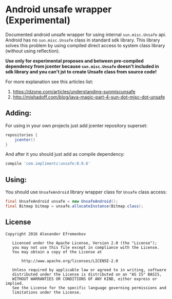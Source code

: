 Android unsafe wrapper (Experimental)
=====================================

Documented android unsafe wrapper for using internal `sun.misc.Unsafe` api.
Android has no `sun.misc.Unsafe` class in standard sdk library.
This library solves this problem by using compiled direct access to system class library (without using reflection).

**Use only for experimental proposes and between pre-compiled dependency from jcenter because `sun.misc.Unsafe` doesn't included in sdk library and you can't jst to create Unsafe class from source code!**

For more explanation see this articles list:

1. https://dzone.com/articles/understanding-sunmiscunsafe
2. http://mishadoff.com/blog/java-magic-part-4-sun-dot-misc-dot-unsafe

Adding:
-------
For using in your own projects just add jcenter repository superset:

```groovy
repositories {
    jcenter()
}
```
And after it you should just add as compile dependency:

```groovy
compile 'com.implimentz:unsafe:0.0.6'
```

Using:
------

You should use `UnsafeAndroid` library wrapper class for `Unsafe` class access:

```java
final UnsafeAndroid unsafe = new UnsafeAndroid();
final Bitmap bitmap = unsafe.allocateInstance(Bitmap.class);
```

## License
```
Copyright 2016 Alexander Efremenkov

   Licensed under the Apache License, Version 2.0 (the "License");
   you may not use this file except in compliance with the License.
   You may obtain a copy of the License at

       http://www.apache.org/licenses/LICENSE-2.0

   Unless required by applicable law or agreed to in writing, software
   distributed under the License is distributed on an "AS IS" BASIS,
   WITHOUT WARRANTIES OR CONDITIONS OF ANY KIND, either express or implied.
   See the License for the specific language governing permissions and
   limitations under the License.
```
